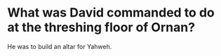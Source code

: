# What was David commanded to do at the threshing floor of Ornan?

He was to build an altar for Yahweh.
